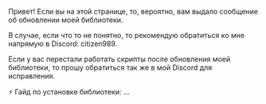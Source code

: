 Привет! Если вы на этой странице, то, вероятно, вам выдало сообщение об обновлении моей библиотеки. 

В случае, если что то не понятно, то рекомендую обратиться ко мне напрямую в Discord: citizen989.

Если у вас перестали работать скрипты после обновления моей библиотеки, то прошу обратиться так же в мой Discord для исправления.

⚡️ Гайд по установке библиотеки: ...
